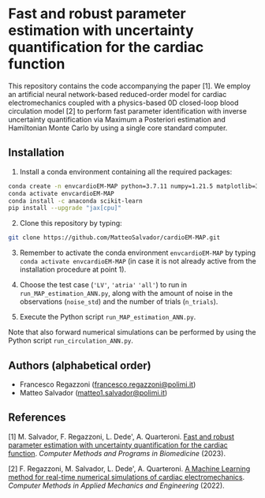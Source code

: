 # Fast and robust parameter estimation with uncertainty quantification for the cardiac function

This repository contains the code accompanying the paper [1]. We employ an artificial neural network-based reduced-order model for cardiac electromechanics coupled with a physics-based 0D closed-loop blood circulation model [2] to perform fast parameter identification with inverse uncertainty quantification via Maximum a Posteriori estimation and Hamiltonian Monte Carlo by using a single core standard computer.

## Installation

1. Install a conda environment containing all the required packages:

```bash
conda create -n envcardioEM-MAP python=3.7.11 numpy=1.21.5 matplotlib=3.5.1 pandas=1.3.4 scipy=1.7.3 mpi4py=3.0.3
conda activate envcardioEM-MAP
conda install -c anaconda scikit-learn
pip install --upgrade "jax[cpu]"
```

2. Clone this repository by typing:

```bash
git clone https://github.com/MatteoSalvador/cardioEM-MAP.git
```

3. Remember to activate the conda environment `envcardioEM-MAP` by typing `conda activate envcardioEM-MAP` (in case it is not already active from the installation procedure at point 1).

4. Choose the test case (`'LV'`, `'atria'` `'all'`) to run in `run_MAP_estimation_ANN.py`, along with the amount of noise in the observations (`noise_std`) and the number of trials (`n_trials`).

5. Execute the Python script `run_MAP_estimation_ANN.py`.

Note that also forward numerical simulations can be performed by using the Python script `run_circulation_ANN.py`.

## Authors (alphabetical order)

- Francesco Regazzoni (<francesco.regazzoni@polimi.it>)
- Matteo Salvador (<matteo1.salvador@polimi.it>)

## References

[1] M. Salvador, F. Regazzoni, L. Dede', A. Quarteroni. [Fast and robust parameter estimation with uncertainty quantification for the cardiac function](https://arxiv.org/abs/2210.03012). *Computer Methods and Programs in Biomedicine* (2023).

[2] F. Regazzoni, M. Salvador, L. Dede', A. Quarteroni. [A Machine Learning method for real-time numerical simulations of cardiac electromechanics](https://www.sciencedirect.com/science/article/pii/S004578252200144X). *Computer Methods in Applied Mechanics and Engineering* (2022).
